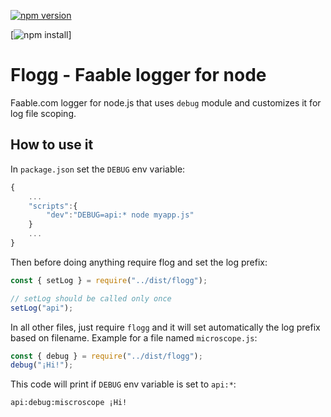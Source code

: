 
[![npm version](https://badge.fury.io/js/flogg.svg)](https://badge.fury.io/js/flogg)

[![npm install](https://nodei.co/npm/ender.png?mini=true)]

# Flogg - Faable logger for node

Faable.com logger for node.js that uses `debug` module and customizes it for log file scoping.

## How to use it

In `package.json` set the `DEBUG` env variable:

```javascript
{
    ...
    "scripts":{
        "dev":"DEBUG=api:* node myapp.js"
    }
    ...
}
```

Then before doing anything require flog and set the log prefix:

```javascript
const { setLog } = require("../dist/flogg");

// setLog should be called only once
setLog("api");
```

In all other files, just require `flogg` and it will set automatically the log prefix based on filename. Example for a file named `microscope.js`:

```javascript
const { debug } = require("../dist/flogg");
debug("¡Hi!");
```

This code will print if `DEBUG` env variable is set to `api:*`:
```
api:debug:miscroscope ¡Hi!
```